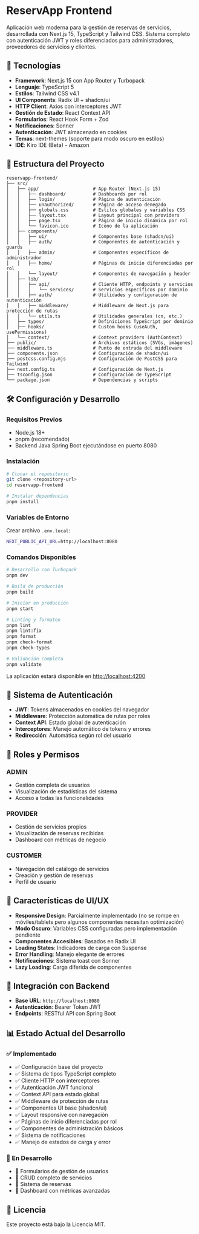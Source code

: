 # ReservApp Frontend

Aplicación web moderna para la gestión de reservas de servicios, desarrollada con Next.js 15, TypeScript y Tailwind CSS. Sistema completo con autenticación JWT y roles diferenciados para administradores, proveedores de servicios y clientes.

## 🚀 Tecnologías

- **Framework**: Next.js 15 con App Router y Turbopack
- **Lenguaje**: TypeScript 5
- **Estilos**: Tailwind CSS v4.1
- **UI Components**: Radix UI + shadcn/ui
- **HTTP Client**: Axios con interceptores JWT
- **Gestión de Estado**: React Context API
- **Formularios**: React Hook Form + Zod
- **Notificaciones**: Sonner
- **Autenticación**: JWT almacenado en cookies
- **Temas**: next-themes (soporte para modo oscuro en estilos)
- **IDE**: Kiro IDE (Beta) - Amazon

## 📁 Estructura del Proyecto

```
reservapp-frontend/
├── src/
│   ├── app/                    # App Router (Next.js 15)
│   │   ├── dashboard/          # Dashboards por rol
│   │   ├── login/              # Página de autenticación
│   │   ├── unauthorized/       # Página de acceso denegado
│   │   ├── globals.css         # Estilos globales y variables CSS
│   │   ├── layout.tsx          # Layout principal con providers
│   │   ├── page.tsx            # Página de inicio dinámica por rol
│   │   └── favicon.ico         # Icono de la aplicación
│   ├── components/
│   │   ├── ui/                 # Componentes base (shadcn/ui)
│   │   ├── auth/               # Componentes de autenticación y guards
│   │   ├── admin/              # Componentes específicos de administrador
│   │   ├── home/               # Páginas de inicio diferenciadas por rol
│   │   └── layout/             # Componentes de navegación y header
│   ├── lib/
│   │   ├── api/                # Cliente HTTP, endpoints y servicios
│   │   │   └── services/       # Servicios específicos por dominio
│   │   ├── auth/               # Utilidades y configuración de autenticación
│   │   ├── middleware/         # Middleware de Next.js para protección de rutas
│   │   └── utils.ts            # Utilidades generales (cn, etc.)
│   ├── types/                  # Definiciones TypeScript por dominio
│   ├── hooks/                  # Custom hooks (useAuth, usePermissions)
│   └── context/                # Context providers (AuthContext)
├── public/                     # Archivos estáticos (SVGs, imágenes)
├── middleware.ts               # Punto de entrada del middleware
├── components.json             # Configuración de shadcn/ui
├── postcss.config.mjs          # Configuración de PostCSS para Tailwind
├── next.config.ts              # Configuración de Next.js
├── tsconfig.json               # Configuración de TypeScript
└── package.json                # Dependencias y scripts
```

## 🛠️ Configuración y Desarrollo

### Requisitos Previos

- Node.js 18+
- pnpm (recomendado)
- Backend Java Spring Boot ejecutándose en puerto 8080

### Instalación

```bash
# Clonar el repositorio
git clone <repository-url>
cd reservapp-frontend

# Instalar dependencias
pnpm install
```

### Variables de Entorno

Crear archivo `.env.local`:

```bash
NEXT_PUBLIC_API_URL=http://localhost:8080
```

### Comandos Disponibles

```bash
# Desarrollo con Turbopack
pnpm dev

# Build de producción
pnpm build

# Iniciar en producción
pnpm start

# Linting y formateo
pnpm lint
pnpm lint:fix
pnpm format
pnpm check-format
pnpm check-types

# Validación completa
pnpm validate
```

La aplicación estará disponible en [http://localhost:4200](http://localhost:4200)

## 🔐 Sistema de Autenticación

- **JWT**: Tokens almacenados en cookies del navegador
- **Middleware**: Protección automática de rutas por roles
- **Context API**: Estado global de autenticación
- **Interceptores**: Manejo automático de tokens y errores
- **Redirección**: Automática según rol del usuario

## 👥 Roles y Permisos

### ADMIN

- Gestión completa de usuarios
- Visualización de estadísticas del sistema
- Acceso a todas las funcionalidades

### PROVIDER

- Gestión de servicios propios
- Visualización de reservas recibidas
- Dashboard con métricas de negocio

### CUSTOMER

- Navegación del catálogo de servicios
- Creación y gestión de reservas
- Perfil de usuario

## 🎨 Características de UI/UX

- **Responsive Design**: Parcialmente implementado (no se rompe en móviles/tablets pero algunos componentes necesitan optimización)
- **Modo Oscuro**: Variables CSS configuradas pero implementación pendiente
- **Componentes Accesibles**: Basados en Radix UI
- **Loading States**: Indicadores de carga con Suspense
- **Error Handling**: Manejo elegante de errores
- **Notificaciones**: Sistema toast con Sonner
- **Lazy Loading**: Carga diferida de componentes

## 🔌 Integración con Backend

- **Base URL**: `http://localhost:8080`
- **Autenticación**: Bearer Token JWT
- **Endpoints**: RESTful API con Spring Boot

## 📊 Estado Actual del Desarrollo

### ✅ Implementado

- ✅ Configuración base del proyecto
- ✅ Sistema de tipos TypeScript completo
- ✅ Cliente HTTP con interceptores
- ✅ Autenticación JWT funcional
- ✅ Context API para estado global
- ✅ Middleware de protección de rutas
- ✅ Componentes UI base (shadcn/ui)
- ✅ Layout responsive con navegación
- ✅ Páginas de inicio diferenciadas por rol
- ✅ Componentes de administración básicos
- ✅ Sistema de notificaciones
- ✅ Manejo de estados de carga y error

### 🚧 En Desarrollo

- 🔄 Formularios de gestión de usuarios
- 🔄 CRUD completo de servicios
- 🔄 Sistema de reservas
- 🔄 Dashboard con métricas avanzadas

## 📄 Licencia

Este proyecto está bajo la Licencia MIT.
